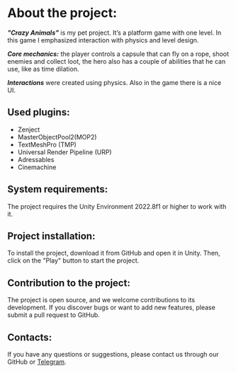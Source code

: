 # About the project:

___"Crazy Animals"___ is my pet project. It’s a platform game with one level. In this game I emphasized interaction with physics and level design.
  
___Core mechanics:___ the player controls a capsule that can fly on a rope, shoot enemies and collect loot, the hero also has a couple of abilities that he can use, like as time dilation.

___Interactions___ were created using physics. Also in the game there is a nice UI.

## Used plugins:

* Zenject
* MasterObjectPool2(MOP2)
* TextMeshPro (TMP)
* Universal Render Pipeline (URP)
* Adressables
* Cinemachine

## System requirements:

The project requires the Unity Environment 2022.8f1 or higher to work with it.

## Project installation:

To install the project, download it from GitHub and open it in Unity. Then, click on the "Play" button to start the project.

## Contribution to the project:

The project is open source, and we welcome contributions to its development. If you discover bugs or want to add new features, please submit a pull request to GitHub.

## Contacts:

If you have any questions or suggestions, please contact us through our GitHub or [Telegram](https://t.me/janitoor13).
